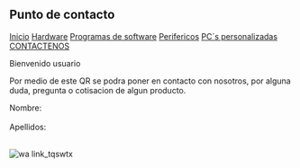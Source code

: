 
## Punto de contacto

[Inicio](index.md)  [Hardware](./hardware.md) [Programas de software](./software.md) [Perifericos](./perifericos.md) [PC´s personalizadas](./personalizado.md)  [CONTACTENOS](./contacto.md)

Bienvenido usuario

Por medio de este QR se podra poner en contacto con nosotros, por alguna duda, pregunta o cotisacion de algun producto.

<form>
<label for name="name"> Nombre:</label><br>
<imput type="text" id="fn name" name="name" valve="Tus nombres"><br>
<label for "lname"> Apellidos:</label><br>
<imput type="text" id="lname" name="lname" valve<"Apellidos"><br>
<form>

![wa link_tqswtx](https://user-images.githubusercontent.com/99770113/158484787-f7fe5f48-cb91-4c91-9103-501d71836eb4.png)
